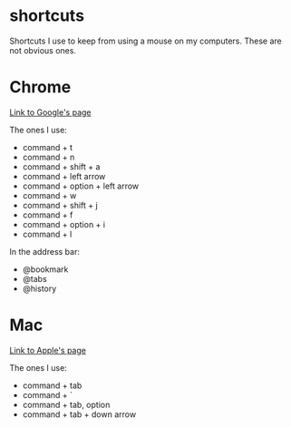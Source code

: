 # shortcuts
Shortcuts I use to keep from using a mouse on my computers. These are not obvious ones.

# Chrome
[Link to Google's page](https://support.google.com/chrome/answer/157179?hl=en&co=GENIE.Platform%3DDesktop#zippy=%2Ctab-window-shortcuts)

The ones I use:
- command + t
- command + n
- command + shift + a
- command + left arrow
- command + option + left arrow
- command + w
- command + shift + j
- command + f
- command + option + i
- command + l

In the address bar:
- @bookmark
- @tabs
- @history

# Mac
[Link to Apple's page](https://support.apple.com/en-us/HT201236)

The ones I use:
- command + tab
- command + `
- command + tab, option
- command + tab + down arrow